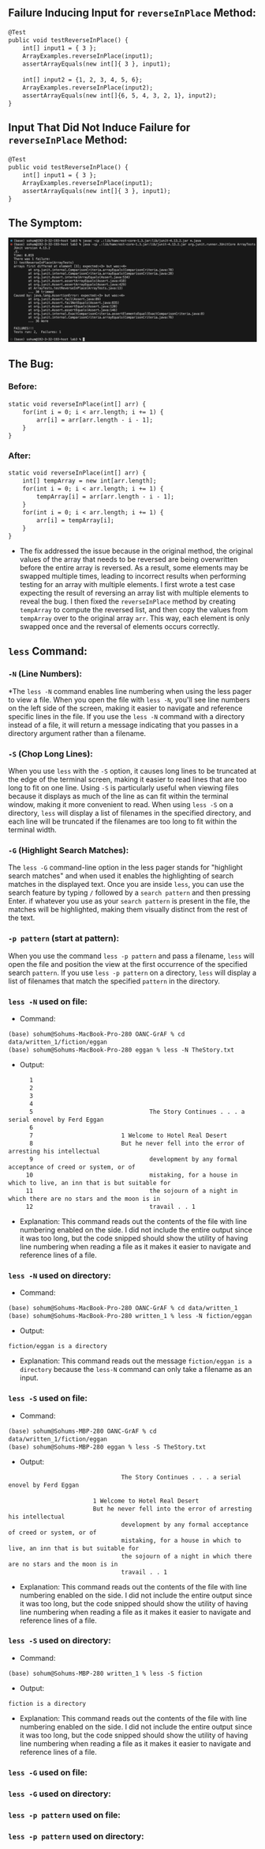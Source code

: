 ## Failure Inducing Input for `reverseInPlace` Method:
```
@Test 
public void testReverseInPlace() {
    int[] input1 = { 3 };
    ArrayExamples.reverseInPlace(input1);
    assertArrayEquals(new int[]{ 3 }, input1);

    int[] input2 = {1, 2, 3, 4, 5, 6};
    ArrayExamples.reverseInPlace(input2);
    assertArrayEquals(new int[]{6, 5, 4, 3, 2, 1}, input2);
}
```
## Input That Did Not Induce Failure for `reverseInPlace` Method:
```
@Test 
public void testReverseInPlace() {
    int[] input1 = { 3 };
    ArrayExamples.reverseInPlace(input1);
    assertArrayEquals(new int[]{ 3 }, input1);
}
```
## The Symptom:

![Image](https://github.com/sohumseedhar-ucsd/cse15l-lab-reports/blob/main/Screenshot%202024-02-12%20at%204.38.13%20PM.png?raw=true)

## The Bug:
### Before:
```
static void reverseInPlace(int[] arr) {
    for(int i = 0; i < arr.length; i += 1) {
        arr[i] = arr[arr.length - i - 1];
    }
}
```
### After:
```
static void reverseInPlace(int[] arr) {
    int[] tempArray = new int[arr.length];
    for(int i = 0; i < arr.length; i += 1) {
        tempArray[i] = arr[arr.length - i - 1];
    }
    for(int i = 0; i < arr.length; i += 1) {
        arr[i] = tempArray[i];
    }
}
```
* The fix addressed the issue because in the original method, the original values of the array that needs to be reversed are being overwritten before the entire array is reversed. As a result, some elements may be swapped multiple times, leading to incorrect results when performing testing for an array with multiple elements. I first wrote a test case expecting the result of reversing an array list with multiple elements to reveal the bug. I then fixed the `reverseInPlace` method by creating `tempArray` to compute the reversed list, and then copy the values from `tempArray` over to the original array `arr`. This way, each element is only swapped once and the reversal of elements occurs correctly.

## `less` Command:
### `-N` (Line Numbers):
*The `less -N` command enables line numbering when using the less pager to view a file. When you open the file with `less -N`, you'll see line numbers on the left side of the screen, making it easier to navigate and reference specific lines in the file. If you use the `less -N` command with a directory instead of a file, it will return a message indicating that you passes in a directory argument rather than a filename.
### `-S` (Chop Long Lines):
When you use `less` with the `-S` option, it causes long lines to be truncated at the edge of the terminal screen, making it easier to read lines that are too long to fit on one line. Using `-S` is particularly useful when viewing files because it displays as much of the line as can fit within the terminal window, making it more convenient to read. When using `less -S` on a directory, `less` will display a list of filenames in the specified directory, and each line will be truncated if the filenames are too long to fit within the terminal width.
### `-G` (Highlight Search Matches):
The `less -G` command-line option in the less pager stands for "highlight search matches" and when used it enables the highlighting of search matches in the displayed text. Once you are inside `less`, you can use the search feature by typing `/` followed by a `search pattern` and then pressing Enter. if whatever you use as your `search pattern` is present in the file, the matches will be highlighted, making them visually distinct from the rest of the text.
### `-p pattern` (start at pattern):
When you use the command `less -p pattern` and pass a filename, `less` will open the file and position the view at the first occurrence of the specified search `pattern`. If you use `less -p pattern` on a directory, `less` will display a list of filenames that match the specified `pattern` in the directory. 

### `less -N` used on file:
* Command:
```
(base) sohum@Sohums-MacBook-Pro-280 OANC-GrAF % cd data/written_1/fiction/eggan
(base) sohum@Sohums-MacBook-Pro-280 eggan % less -N TheStory.txt
```
* Output:
```
      1 
      2         
      3                 
      4                         
      5                                 The Story Continues . . . a serial enovel by Ferd Eggan
      6                         
      7                         1 Welcome to Hotel Real Desert 
      8                         But he never fell into the error of arresting his intellectual
      9                                 development by any formal acceptance of creed or system, or of
     10                                 mistaking, for a house in which to live, an inn that is but suitable for
     11                                 the sojourn of a night in which there are no stars and the moon is in
     12                                 travail . . 1
```
* Explanation: This command reads out the contents of the file with line numbering enabled on the side. I did not include the entire output since it was too long, but the code snipped should show the utility of having line numbering when reading a file as it makes it easier to navigate and reference lines of a file. 

### `less -N` used on directory:
* Command:
```
(base) sohum@Sohums-MacBook-Pro-280 OANC-GrAF % cd data/written_1
(base) sohum@Sohums-MacBook-Pro-280 written_1 % less -N fiction/eggan
```
* Output:
```
fiction/eggan is a directory
```
* Explanation: This command reads out the message `fiction/eggan is a directory` because the `less-N` command can only take a filename as an input.
  
### `less -S` used on file:
* Command:
```
(base) sohum@Sohums-MBP-280 OANC-GrAF % cd data/written_1/fiction/eggan
(base) sohum@Sohums-MBP-280 eggan % less -S TheStory.txt
```
* Output:
```
                                The Story Continues . . . a serial enovel by Ferd Eggan
                        
                        1 Welcome to Hotel Real Desert 
                        But he never fell into the error of arresting his intellectual
                                development by any formal acceptance of creed or system, or of
                                mistaking, for a house in which to live, an inn that is but suitable for
                                the sojourn of a night in which there are no stars and the moon is in
                                travail . . 1
```
* Explanation: This command reads out the contents of the file with line numbering enabled on the side. I did not include the entire output since it was too long, but the code snipped should show the utility of having line numbering when reading a file as it makes it easier to navigate and reference lines of a file.

### `less -S` used on directory:
* Command:
```
(base) sohum@Sohums-MBP-280 written_1 % less -S fiction
```
* Output:
```
fiction is a directory
```
* Explanation: This command reads out the contents of the file with line numbering enabled on the side. I did not include the entire output since it was too long, but the code snipped should show the utility of having line numbering when reading a file as it makes it easier to navigate and reference lines of a file.
  
### `less -G` used on file:

### `less -G` used on directory:

### `less -p pattern` used on file:

### `less -p pattern` used on directory:








